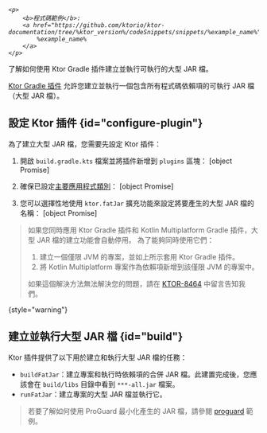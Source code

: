 [//]: # (title: 使用 Ktor Gradle 插件建立大型 JAR 檔)

<tldr>
<var name="example_name" value="deployment-ktor-plugin"/>

    <p>
        <b>程式碼範例</b>:
        <a href="https://github.com/ktorio/ktor-documentation/tree/%ktor_version%/codeSnippets/snippets/%example_name%">
            %example_name%
        </a>
    </p>
    
</tldr>

<link-summary>了解如何使用 Ktor Gradle 插件建立並執行可執行的大型 JAR 檔。</link-summary>

[Ktor Gradle 插件](https://github.com/ktorio/ktor-build-plugins) 允許您建立並執行一個包含所有程式碼依賴項的可執行 JAR 檔（大型 JAR 檔）。

## 設定 Ktor 插件 {id="configure-plugin"}

為了建立大型 JAR 檔，您需要先設定 Ktor 插件：

1. 開啟 `build.gradle.kts` 檔案並將插件新增到 `plugins` 區塊：
   [object Promise]

2. 確保已設定[主要應用程式類別](server-dependencies.topic#create-entry-point)：
   [object Promise]

3. 您可以選擇性地使用 `ktor.fatJar` 擴充功能來設定將要產生的大型 JAR 檔的名稱：
   [object Promise]

> 如果您同時應用 Ktor Gradle 插件和 Kotlin Multiplatform Gradle 插件，大型 JAR 檔的建立功能會自動停用。
> 為了能夠同時使用它們：
> 1. 建立一個僅限 JVM 的專案，並如上所示套用 Ktor Gradle 插件。
> 2. 將 Kotlin Multiplatform 專案作為依賴項新增到該僅限 JVM 的專案中。
> 
> 如果這個解決方法無法解決您的問題，請在 [KTOR-8464](https://youtrack.jetbrains.com/issue/KTOR-8464) 中留言告知我們。
>
{style="warning"}

## 建立並執行大型 JAR 檔 {id="build"}

Ktor 插件提供了以下用於建立和執行大型 JAR 檔的任務：
- `buildFatJar`：建立專案和執行時依賴項的合併 JAR 檔。此建置完成後，您應該會在 `build/libs` 目錄中看到 `***-all.jar` 檔案。
- `runFatJar`：建立專案的大型 JAR 檔並執行它。

> 若要了解如何使用 ProGuard 最小化產生的 JAR 檔，請參閱 [proguard](https://github.com/ktorio/ktor-documentation/tree/%ktor_version%/codeSnippets/snippets/proguard) 範例。